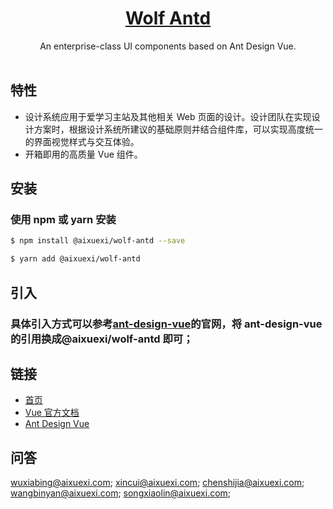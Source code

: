 <h1 align="center">
  <a href="https://www.antdv.com/" target="_blank">Wolf Antd</a>
</h1>

<div align="center">
An enterprise-class UI components based on Ant Design Vue.
</div>

<br />

## 特性

- 设计系统应用于爱学习主站及其他相关 Web 页面的设计。设计团队在实现设计方案时，根据设计系统所建议的基础原则并结合组件库，可以实现高度统一的界面视觉样式与交互体验。
- 开箱即用的高质量 Vue 组件。

## 安装

### 使用 npm 或 yarn 安装

```bash
$ npm install @aixuexi/wolf-antd --save
```

```bash
$ yarn add @aixuexi/wolf-antd
```

## 引入

### 具体引入方式可以参考[ant-design-vue](https://wolf.aixuexi.com/)的官网，将 ant-design-vue 的引用换成@aixuexi/wolf-antd 即可；

## 链接

- [首页](https://wolf.aixuexi.com/)
- [Vue 官方文档](https://cn.vuejs.org/)
- [Ant Design Vue](https://www.antdv.com/)

## 问答

wuxiabing@aixuexi.com; xincui@aixuexi.com; chenshijia@aixuexi.com; wangbinyan@aixuexi.com; songxiaolin@aixuexi.com;
